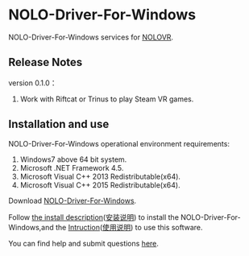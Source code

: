 # NOLO-Driver-For-Windows
NOLO-Driver-For-Windows services for [NOLOVR](https://www.nolovr.com/).
 
## Release Notes
version 0.1.0：  

1. Work with Riftcat or Trinus to play Steam VR games.


## Installation and use
NOLO-Driver-For-Windows operational environment requirements:  

1. Windows7 above 64 bit system.
2. Microsoft .NET Framework 4.5.
3. Microsoft Visual C++ 2013 Redistributable(x64).
4. Microsoft Visual C++ 2015 Redistributable(x64).

Download [NOLO-Driver-For-Windows](./NOLOVR).  


Follow [the install description](./Docs/Install-Description.MD)([安装说明](./Docs/Install-Description_cn.MD)) to install the NOLO-Driver-For-Windows,and the [Intruction](./Docs/Instructions.MD)([使用说明](./Docs/Instructions_cn.MD)) to use this software.


You can find help and submit questions [here](https://github.com/NOLOVR/NOLO-Driver-For-Windows/issues).

